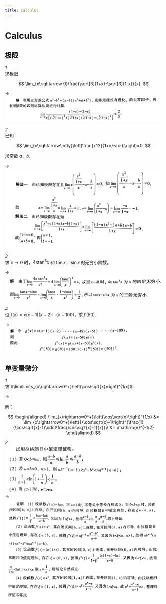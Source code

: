 ```yaml
---
title: Calculus
---
```


# Calculus

## 极限

*1*  
求极限

$$
\lim_{x\rightarrow 0}\frac{\sqrt[3]{1+x}-\sqrt[3]{1-x}}{x}.
$$

->  
<img class="ansimg" src="assets\010_limit_1_1.png">  

*2*  
已知

$$
\lim_{x\rightarrow\infty}\left(\frac{x^2}{1+x}-ax-b\right)=0,
$$

求常数 $a$、$b$.

->  
<img class="ansimg" src="assets\010_limit_2_1.png">  

*3*  
求 $x\rightarrow 0$ 时，$4x\tan^3x$ 和 $\tan x - \sin x$ 的无穷小阶数。

->  
<img class="ansimg" src="assets\010_limit_3_1.png">  

*4*  
设 $f(x)=x(x-1)(x-2)\cdots(x-100)$，求 $f'(50).$

->
<img class="ansimg" src="assets\010_limit_4_1.png">  


## 单变量微分

*1*    
求 $\lim\limits_{x\rightarrow0^+}\left(\cos\sqrt{x}\right)^{1/x}$

->
<div class="anstxt">
解：

$$
\begin{aligned}
\lim_{x\rightarrow0^+}\left(\cos\sqrt{x}\right)^{1/x} &=
\lim_{x\rightarrow0^+}\left(1+\cos\sqrt{x}-1\right)^{\frac{1}{\cos\sqrt{x}-1}\cdot\frac{\cos\sqrt{x}-1}{x}}\\
&= \mathrm{e}^{-1/2}
\end{aligned}
$$
</div>

*2*    
<img src="assets/020_diff_2_0.jpg"/>  
->  
<img class="ansimg" src="assets/020_diff_2_1.jpg"/>